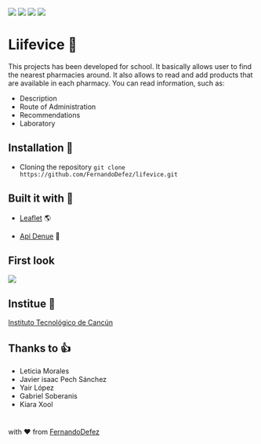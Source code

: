 ![](https://img.shields.io/github/issues/FernandoDefez/lifevice)
![](https://img.shields.io/github/forks/FernandoDefez/lifevice)
![](https://img.shields.io/github/stars/FernandoDefez/lifevice)
![](https://img.shields.io/github/license/FernandoDefez/lifevice)

# Liifevice :pill: 

This projects has been developed for school. It basically allows user to find the nearest pharmacies around. It also allows to read and add products that are available in each pharmacy. You can read information, such as:
- Description
- Route of Administration
- Recommendations
- Laboratory 


## Installation :rocket:

- Cloning the repository
```git clone https://github.com/FernandoDefez/lifevice.git```

## Built it with :hammer:

- [Leaflet](https://www.inegi.org.mx/servicios/api_denue.html) :earth_americas:

- [Api Denue](https://www.inegi.org.mx/servicios/api_denue.html) :convenience_store:


## First look 

![](https://github.com/FernandoDefez/lifevice/blob/master/public/common/images/index.png)


## Institue :school:

[Instituto Tecnológico de Cancún](https://www.cancun.tecnm.mx)


## Thanks to :thumbsup:

- Leticia Morales
- Javier isaac Pech Sánchez
- Yair López
- Gabriel Soberanis
- Kiara Xool


#
with :heart: from [FernandoDefez](https://github.com/FernandoDefez)